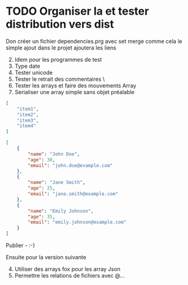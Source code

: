 # TODO  Organiser la et tester distribution vers dist 

Don créer un fichier dependencies.prg avec set merge comme cela le simple ajout dans le projet ajoutera les liens 



2. Idem pour les programmes de test 
3. Type date 
5. Tester unicode 
6. Tester le retrait des commentaires \\ 
7. Tester les arrays et faire des mouvements Array
8. Serialiser une array simple sans objet préalable  


```json 
[
    "item1",
    "item2",
    "item3",
    "item4"
]

```

```json 
[
    {
        "name": "John Doe",
        "age": 30,
        "email": "john.doe@example.com"
    },
    {
        "name": "Jane Smith",
        "age": 25,
        "email": "jane.smith@example.com"
    },
    {
        "name": "Emily Johnson",
        "age": 35,
        "email": "emily.johnson@example.com"
    }
]
```

Publier - :-) 

Ensuite pour la version suivante 

4. Utiliser des arrays fox pour les array Json 
5. Permettre les relations de fichiers avec @... 
